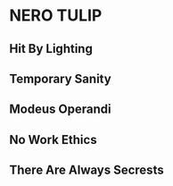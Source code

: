 # NERO TULIP
## Hit By Lighting
## Temporary Sanity
## Modeus Operandi
## No Work Ethics
## There Are Always Secrests